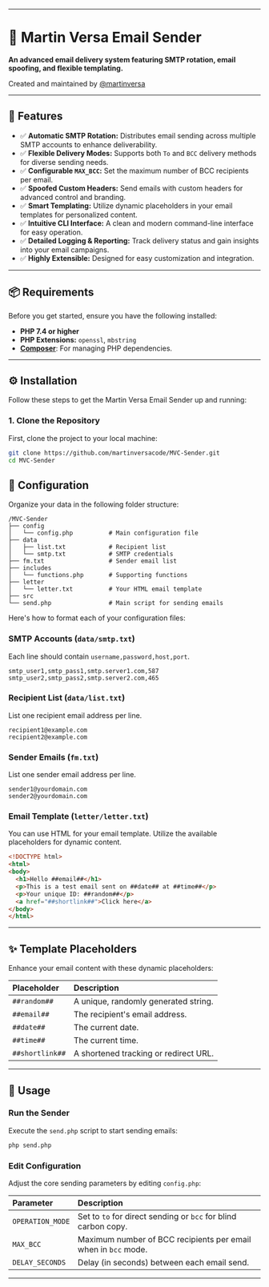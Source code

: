 -----

# 🔮 Martin Versa Email Sender

**An advanced email delivery system featuring SMTP rotation, email spoofing, and flexible templating.**

Created and maintained by [@martinversa](https://t.me/martinversa)


-----

## 🚀 Features

  * ✅ **Automatic SMTP Rotation:** Distributes email sending across multiple SMTP accounts to enhance deliverability.
  * ✅ **Flexible Delivery Modes:** Supports both `To` and `BCC` delivery methods for diverse sending needs.
  * ✅ **Configurable `MAX_BCC`:** Set the maximum number of BCC recipients per email.
  * ✅ **Spoofed Custom Headers:** Send emails with custom headers for advanced control and branding.
  * ✅ **Smart Templating:** Utilize dynamic placeholders in your email templates for personalized content.
  * ✅ **Intuitive CLI Interface:** A clean and modern command-line interface for easy operation.
  * ✅ **Detailed Logging & Reporting:** Track delivery status and gain insights into your email campaigns.
  * ✅ **Highly Extensible:** Designed for easy customization and integration.

-----

## 📦 Requirements

Before you get started, ensure you have the following installed:

  * **PHP 7.4 or higher**
  * **PHP Extensions:** `openssl`, `mbstring`
  * **[Composer](https://getcomposer.org/)**: For managing PHP dependencies.

-----

## ⚙️ Installation

Follow these steps to get the Martin Versa Email Sender up and running:

### 1\. Clone the Repository

First, clone the project to your local machine:

```bash
git clone https://github.com/martinversacode/MVC-Sender.git
cd MVC-Sender
```

## 📁 Configuration

Organize your data in the following folder structure:

```
/MVC-Sender
├── config
│   └── config.php          # Main configuration file
├── data
│   ├── list.txt            # Recipient list
│   └── smtp.txt            # SMTP credentials
├── fm.txt                  # Sender email list
├── includes
│   └── functions.php       # Supporting functions
├── letter
│   └── letter.txt          # Your HTML email template
├── src                     
└── send.php                # Main script for sending emails
```

Here's how to format each of your configuration files:

### SMTP Accounts (`data/smtp.txt`)

Each line should contain `username,password,host,port`.

```
smtp_user1,smtp_pass1,smtp.server1.com,587
smtp_user2,smtp_pass2,smtp.server2.com,465
```

### Recipient List (`data/list.txt`)

List one recipient email address per line.

```
recipient1@example.com
recipient2@example.com
```

### Sender Emails (`fm.txt`)

List one sender email address per line.

```
sender1@yourdomain.com
sender2@yourdomain.com
```

### Email Template (`letter/letter.txt`)

You can use HTML for your email template. Utilize the available placeholders for dynamic content.

```html
<!DOCTYPE html>
<html>
<body>
  <h1>Hello ##email##</h1>
  <p>This is a test email sent on ##date## at ##time##</p>
  <p>Your unique ID: ##random##</p>
  <a href="##shortlink##">Click here</a>
</body>
</html>
```

-----

## ✨ Template Placeholders

Enhance your email content with these dynamic placeholders:

| Placeholder     | Description                      |
| :-------------- | :------------------------------- |
| `##random##`    | A unique, randomly generated string. |
| `##email##`     | The recipient's email address.   |
| `##date##`      | The current date.                |
| `##time##`      | The current time.                |
| `##shortlink##` | A shortened tracking or redirect URL. |

-----

## 🚀 Usage

### Run the Sender

Execute the `send.php` script to start sending emails:

```bash
php send.php
```

### Edit Configuration

Adjust the core sending parameters by editing `config.php`:

| Parameter       | Description                                  |
| :-------------- | :------------------------------------------- |
| `OPERATION_MODE`| Set to `to` for direct sending or `bcc` for blind carbon copy. |
| `MAX_BCC`       | Maximum number of BCC recipients per email when in `bcc` mode. |
| `DELAY_SECONDS` | Delay (in seconds) between each email send.  |

-----
